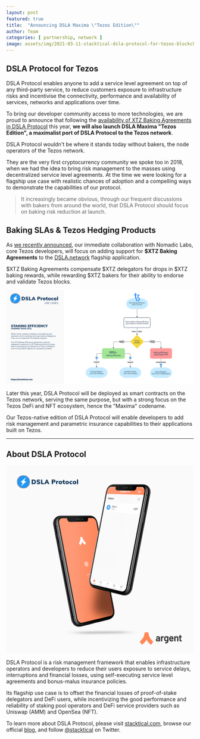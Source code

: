 ```yaml
---
layout: post
featured: true
title:  "Announcing DSLA Maxima \"Tezos Edition\""
author: Team
categories: [ partnership, network ]
image: assets/img/2021-03-11-stacktical-dsla-protocol-for-tezos-blockchain-cryptocurrency-fintech-legaltech-insurtech-defi.jpg
---
```


## DSLA Protocol for Tezos

DSLA Protocol enables anyone to add a service level agreement on top of any third-party service, to reduce customers exposure to infrastructure risks and incentivise the connectivity, performance and availability of services, networks and applications over time.

To bring our developer community access to more technologies, we are proud to announce that following the [availability of XTZ Baking Agreements in DSLA Protocol](https://blog.stacktical.com/mainnet/2021/01/22/stacktical-dsla-protocol-itsm-sla-tezos-xtz-staking-baking-fintech-legaltech-insurtech-defi.html) this year, **we will also launch DSLA Maxima "Tezos Edition", a maximalist port of DSLA Protocol to the Tezos network**.

DSLA Protocol wouldn't be where it stands today without bakers, the node operators of the Tezos network. 

They are the very first cryptocurrency community we spoke too in 2018, when we had the idea to bring risk management to the masses using decentralized service level agreements. At the time we were looking for a flagship use case with realistic chances of adoption and a compelling ways to demonstrate the capabilities of our protocol. 

> It increasingly became obvious, through our frequent discussions with bakers from around the world, that DSLA Protocol should focus on baking risk reduction at launch.

## Baking SLAs & Tezos Hedging Products

As [we recently announced](https://blog.stacktical.com/mainnet/2021/01/22/stacktical-dsla-protocol-itsm-sla-tezos-xtz-staking-baking-fintech-legaltech-insurtech-defi.html), our immediate collaboration with Nomadic Labs, core Tezos developers, will focus on adding support for **$XTZ Baking Agreements** to the [DSLA.network](http://dsla.network) flagship application. 

$XTZ Baking Agreements compensate $XTZ delegators for drops in $XTZ baking rewards, while rewarding $XTZ bakers for their ability to endorse and validate Tezos blocks.

![DSLA Protocol, Tezos Baking Effiency Agreements](/assets/img/dsla-protocol_activities_staking-efficiency_XTZ.png)

Later this year, DSLA Protocol will be deployed as smart contracts on the Tezos network, serving the same purpose, but with a strong focus on the Tezos DeFi and NFT ecosystem, hence the "Maxima" codename.

Our Tezos-native edition of DSLA Protocol will enable developers to add risk management and parametric insurance capabilities to their applications built on Tezos.
___


## About DSLA Protocol

[![DSLA Token, now on Argent wallet](/assets/img/2020-08-26-dsla-token-available-on-Argent-keyless-wallet-screenshot.jpg)](https://stacktical.com)

DSLA Protocol is a risk management framework that enables infrastructure operators and developers to reduce their users exposure to service delays, interruptions and financial losses, using self-executing service level agreements and bonus-malus insurance policies.

Its flagship use case is to offset the financial losses of proof-of-stake delegators and DeFi users, while incentivizing the good performance and reliability of staking pool operators and DeFi service providers such as Uniswap (AMM) and OpenSea (NFT).

To learn more about DSLA Protocol, please visit [stacktical.com](https://stacktical.com), browse our official [blog](https://blog.stacktical.com), and follow [@stacktical](https://twitter.com/Stacktical) on Twitter.
